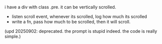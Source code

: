 i have a div with class .pre. it can be vertically scrolled.

- listen scroll event, whenever its scrolled, log how much its scrolled
- write a fn, pass how much to be scrolled, then it will scroll.

(upd 20250902: deprecated. the prompt is stupid indeed. the code is really simple.)
